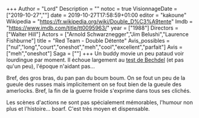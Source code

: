 +++
Author = "Lord"
Description = ""
notoc = true
VisionnageDate = ["2019-10-27",""]
date = 2019-10-27T17:58:59+01:00
editor = "kakoune"
Wikipedia = "https://fr.wikipedia.org/wiki/Double_D%C3%A9tente"
Imdb = "https://www.imdb.com/title/tt0095963/"
year = ["1988"]
Directors = ["Walter Hill"]
Actors = ["Arnold Schwarznegger","Jim Belushi","Laurence Fishburne"]
title = "Red Team - Double Détente"
Avis_possibles = ["nul","long","court","oneshot","meh","cool","excellent","parfait"]
Avis = ["meh","oneshot"] 
Saga = [""]
+++
Un buddy movie un peu pataud voir lourdingue par moment.
Il échoue largement au [test de Bechdel](https://fr.wikipedia.org/wiki/Test_de_Bechdel) (et pas qu'un peu), l'époque n'aidant pas…

Bref, des gros bras, du pan pan du boum boum.
On se fout un peu de la gueule des russes mais implicitement on se fout bien de la gueule des amerlocks.
Bref, la fin de la guerre froide s'exprime dans tous ses clichés.

Les scènes d'actions ne sont pas spécialement mémorables, l'humour non plus et l'histoire… boarf.
C'est très moyen et dispensable.
